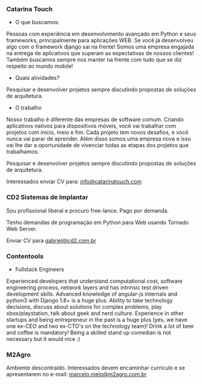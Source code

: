 ### Catarina Touch 

* O que buscamos:

Pessoas com experiência em desenvolvimento avançado em Python e seus frameworks, principalmente para aplicações WEB. Se você já desenvolveu algo com o framework django sai na frente!
Somos uma empresa engajada na entrega de aplicativos que superam as expectativas de nossos clientes! Também buscamos sempre nos manter na frente com tudo que se diz respeito ao mundo mobile!

* Quais atividades?

Pesquisar e desenvolver projetos sempre discutindo propostas de soluções de arquitetura.

* O trabalho

Nosso trabalho é diferente das empresas de software comum. Criando aplicativos nativos para dispositivos móveis, você vai trabalhar com projetos com início, meio e fim. Cada projeto tem novos desafios, e você nunca vai parar de aprender. Além disso somos uma empresa nova e isso vai lhe dar a oportunidade de vivenciar todas as etapas dos projetos que trabalhamos.

Pesquisar e desenvolver projetos sempre discutindo propostas de soluções de arquitetura.

Interessados enviar CV para: info@catarinatouch.com

### CD2 Sistemas de Implantar

Sou profissional liberal e procuro free-lance. Pago por demanda.

Tenho demandas de programação em Python para Web usando Tornado Web Server.

Enviar CV para gabriel@cd2.com.br

### Contentools

* Fullstack Engineers

Experienced developers that understand computational cost, software engineering process, network layers and has intrinsic test driven development skills. Advanced knowledge of angular-js internals and python3 with Django 1.8+ is a huge plus. Ability to take technology decisions, discuss about solutions for complex problems, play xbox/playstation, talk about geek and nerd culture. Experience in other startups and being entrepreneur in the past is a huge plus (yes, we have one ex-CEO and two ex-CTO's on the technology team)! Drink a lot of beer and coffee is mandatory! Being a skilled stand up comedian is not necessary but it would nice :)

### M2Agro

Ambiente descontraído. Interessados devem encaminhar curriculo e se apresentarem no e-mail: marcelo.melo@m2agro.com.br
